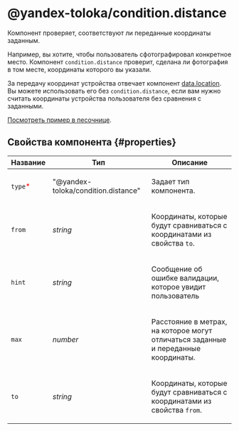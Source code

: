 # @yandex-toloka/condition.distance

Компонент проверяет, соответствуют ли переданные координаты заданным.

Например, вы хотите, чтобы пользователь сфотографировал конкретное место. Компонент `condition.distance` проверит, сделана ли фотография в том месте, координаты которого вы указали.

За передачу координат устройства отвечает компонент [data.location](data.location.md). Вы можете использовать его без `condition.distance`, если вам нужно считать координаты устройства пользователя без сравнения с заданными.

[Посмотреть пример в песочнице](https://clck.ru/TpUxX).

## Свойства компонента {#properties}

| Название                                 | Тип                                 | Описание                                                                                  |
| ---------------------------------------- | ----------------------------------- | ----------------------------------------------------------------------------------------- |
| `type`<span style="color: red">\*</span> | "@yandex-toloka/condition.distance" | <p>Задает тип компонента.</p>                                                             |
| `from`                                   | _string_                            | <p>Координаты, которые будут сравниваться с координатами из свойства `to`.</p>            |
| `hint`                                   | _string_                            | <p>Сообщение об ошибке валидации, которое увидит пользователь</p>                         |
| `max`                                    | _number_                            | <p>Расстояние в метрах, на которое могут отличаться заданные и переданные координаты.</p> |
| `to`                                     | _string_                            | <p>Координаты, которые будут сравниваться с координатами из свойства `from`.</p>          |
